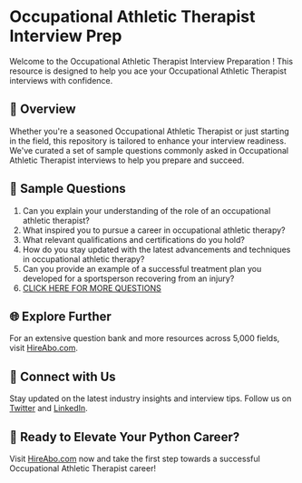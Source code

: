 # Occupational Athletic Therapist Interview Prep

Welcome to the Occupational Athletic Therapist Interview Preparation ! This resource is designed to help you ace your Occupational Athletic Therapist interviews with confidence.

## 🚀 Overview

Whether you're a seasoned Occupational Athletic Therapist or just starting in the field, this repository is tailored to enhance your interview readiness. We've curated a set of sample questions commonly asked in Occupational Athletic Therapist interviews to help you prepare and succeed.

## 📝 Sample Questions

1. Can you explain your understanding of the role of an occupational athletic therapist?
2. What inspired you to pursue a career in occupational athletic therapy?
3. What relevant qualifications and certifications do you hold?
4. How do you stay updated with the latest advancements and techniques in occupational athletic therapy?
5. Can you provide an example of a successful treatment plan you developed for a sportsperson recovering from an injury?
6. [CLICK HERE FOR MORE QUESTIONS](https://hireabo.com/job/15_3_12/Occupational%20Athletic%20Therapist)

## 🌐 Explore Further

For an extensive question bank and more resources across 5,000 fields, visit [HireAbo.com](https://www.hireabo.com).

## 📱 Connect with Us

Stay updated on the latest industry insights and interview tips. Follow us on [Twitter](https://twitter.com/hireabo) and [LinkedIn](https://www.linkedin.com/in/hire-abo-3609972a8/).

## 🚀 Ready to Elevate Your Python Career?

Visit [HireAbo.com](https://www.hireabo.com) now and take the first step towards a successful Occupational Athletic Therapist career!